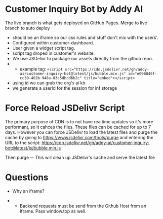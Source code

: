 # Customer Inquiry Bot by Addy AI

The live branch is what gets deployed on GitHub Pages.
Merge to live branch to auto deploy


- should be an iframe so our css rules and stuff don't mix with the users'.
- Configured within customer-dashboard. 
- User given a widget script tag.
- script tag droped in customer's website.
- We use JSDelivr to package our assets directly from the github repo.
- - example tag: `<script src="https://cdn.jsdelivr.net/gh/addy-ai/customer-inquiry-bot@latest/js/bubble.min.js" id="e096846f-cc30-402b-948a-83c5dbcd6b2c" title="embed"></script>`
- using id we can grab the org's ai kb
- we generate a userId for the session for inf storage

# Force Reload JSDelivr Script
The primary purpose of CDN is to not have realtime updates so it's more performant, so it cahces the files. These files can be cached for up to 7 days. However you can force JSDelivr to load the latest files and purge the cache by going to https://www.jsdelivr.com/tools/purge
and entering the URL to the script: https://cdn.jsdelivr.net/gh/addy-ai/customer-inquiry-bot@latest/js/bubble.min.js

Then purge -- This will clean up JSDelivr's cache and serve the latest file

# Questions
- Why an iframe?

- - Backend requests must be send from the Github Host from an Iframe. Pass window.top as well.